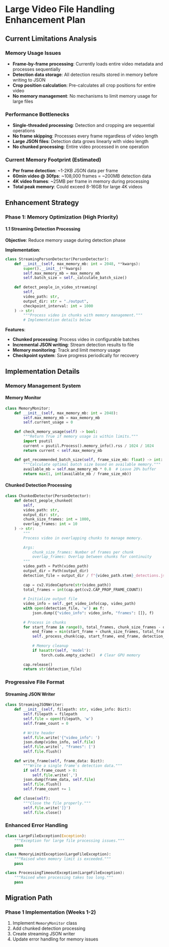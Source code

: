 # Large Video File Handling Enhancement Plan

## Current Limitations Analysis

### Memory Usage Issues
- **Frame-by-frame processing**: Currently loads entire video metadata and processes sequentially
- **Detection data storage**: All detection results stored in memory before writing to JSON
- **Crop position calculation**: Pre-calculates all crop positions for entire video
- **No memory management**: No mechanisms to limit memory usage for large files

### Performance Bottlenecks
- **Single-threaded processing**: Detection and cropping are sequential operations
- **No frame skipping**: Processes every frame regardless of video length
- **Large JSON files**: Detection data grows linearly with video length
- **No chunked processing**: Entire video processed in one operation

### Current Memory Footprint (Estimated)
- **Per frame detection**: ~1-2KB JSON data per frame
- **60min video @ 30fps**: ~108,000 frames = ~200MB detection data
- **4K video frames**: ~25MB per frame in memory during processing
- **Total peak memory**: Could exceed 8-16GB for large 4K videos

## Enhancement Strategy

### Phase 1: Memory Optimization (High Priority)

#### 1.1 Streaming Detection Processing
**Objective**: Reduce memory usage during detection phase

**Implementation**:
```python
class StreamingPersonDetector(PersonDetector):
    def __init__(self, max_memory_mb: int = 2048, **kwargs):
        super().__init__(**kwargs)
        self.max_memory_mb = max_memory_mb
        self.batch_size = self._calculate_batch_size()
    
    def detect_people_in_video_streaming(
        self, 
        video_path: str, 
        output_dir: str = "./output",
        checkpoint_interval: int = 1000
    ) -> str:
        """Process video in chunks with memory management."""
        # Implementation details below
```

**Features**:
- **Chunked processing**: Process video in configurable batches
- **Incremental JSON writing**: Stream detection results to file
- **Memory monitoring**: Track and limit memory usage
- **Checkpoint system**: Save progress periodically for recovery

## Implementation Details

### Memory Management System

#### Memory Monitor
```python
class MemoryMonitor:
    def __init__(self, max_memory_mb: int = 2048):
        self.max_memory_mb = max_memory_mb
        self.current_usage = 0
    
    def check_memory_usage(self) -> bool:
        """Return True if memory usage is within limits."""
        import psutil
        current = psutil.Process().memory_info().rss / 1024 / 1024
        return current < self.max_memory_mb
    
    def get_recommended_batch_size(self, frame_size_mb: float) -> int:
        """Calculate optimal batch size based on available memory."""
        available_mb = self.max_memory_mb * 0.8  # Leave 20% buffer
        return max(1, int(available_mb / frame_size_mb))
```

#### Chunked Detection Processing
```python
class ChunkedDetector(PersonDetector):
    def detect_people_chunked(
        self,
        video_path: str,
        output_dir: str,
        chunk_size_frames: int = 1000,
        overlap_frames: int = 10
    ) -> str:
        """
        Process video in overlapping chunks to manage memory.
        
        Args:
            chunk_size_frames: Number of frames per chunk
            overlap_frames: Overlap between chunks for continuity
        """
        video_path = Path(video_path)
        output_dir = Path(output_dir)
        detection_file = output_dir / f"{video_path.stem}_detections.json"
        
        cap = cv2.VideoCapture(str(video_path))
        total_frames = int(cap.get(cv2.CAP_PROP_FRAME_COUNT))
        
        # Initialize output file
        video_info = self._get_video_info(cap, video_path)
        with open(detection_file, 'w') as f:
            json.dump({"video_info": video_info, "frames": []}, f)
        
        # Process in chunks
        for start_frame in range(0, total_frames, chunk_size_frames - overlap_frames):
            end_frame = min(start_frame + chunk_size_frames, total_frames)
            self._process_chunk(cap, start_frame, end_frame, detection_file)
            
            # Memory cleanup
            if hasattr(self, 'model'):
                torch.cuda.empty_cache()  # Clear GPU memory
        
        cap.release()
        return str(detection_file)
```

### Progressive File Format

#### Streaming JSON Writer
```python
class StreamingJSONWriter:
    def __init__(self, filepath: str, video_info: Dict):
        self.filepath = filepath
        self.file = open(filepath, 'w')
        self.frame_count = 0
        
        # Write header
        self.file.write('{"video_info": ')
        json.dump(video_info, self.file)
        self.file.write(', "frames": [')
        self.file.flush()
    
    def write_frame(self, frame_data: Dict):
        """Write a single frame's detection data."""
        if self.frame_count > 0:
            self.file.write(',')
        json.dump(frame_data, self.file)
        self.file.flush()
        self.frame_count += 1
    
    def close(self):
        """Close the file properly."""
        self.file.write(']}')
        self.file.close()
```

### Enhanced Error Handling
```python
class LargeFileException(Exception):
    """Exception for large file processing issues."""
    pass

class MemoryLimitException(LargeFileException):
    """Raised when memory limit is exceeded."""
    pass

class ProcessingTimeoutException(LargeFileException):
    """Raised when processing takes too long."""
    pass
```

## Migration Path

### Phase 1 Implementation (Weeks 1-2)
1. Implement `MemoryMonitor` class
2. Add chunked detection processing
3. Create streaming JSON writer
5. Update error handling for memory issues

